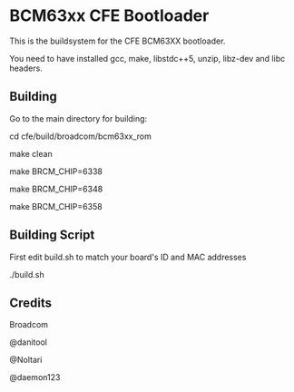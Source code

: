 BCM63xx CFE Bootloader
======================
This is the buildsystem for the CFE BCM63XX bootloader.

You need to have installed gcc, make, libstdc++5, unzip, libz-dev and libc headers.

Building
--------
Go to the main directory for building:

cd cfe/build/broadcom/bcm63xx_rom

make clean

make BRCM_CHIP=6338

make BRCM_CHIP=6348

make BRCM_CHIP=6358

Building Script
---------------
First edit build.sh to match your board's ID and MAC addresses

./build.sh

Credits
-------
Broadcom

@danitool

@Noltari

@daemon123
